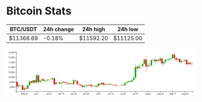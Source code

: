 # Bitcoin Stats

BTC/USDT|24h change|24h high|24h low|
|---|---|---|---|
|$11368.69|-0.18%|$11592.20|$11125.00|

<img src="./chart.svg">
